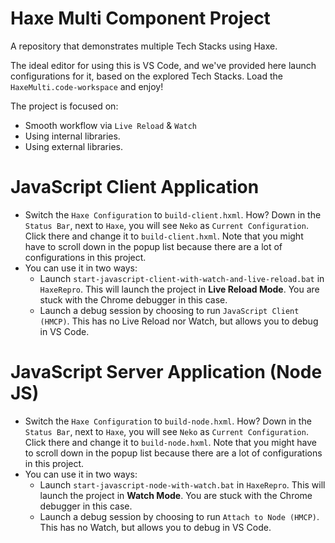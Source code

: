 # Haxe Multi Component Project

A repository that demonstrates multiple Tech Stacks using Haxe.

The ideal editor for using this is VS Code, and we've provided here launch configurations for it, based on the explored Tech Stacks. Load the `HaxeMulti.code-workspace` and enjoy!

The project is focused on:

- Smooth workflow via `Live Reload` & `Watch`
- Using internal libraries.
- Using external libraries.

# JavaScript Client Application

- Switch the `Haxe Configuration` to `build-client.hxml`. How? Down in the `Status Bar`, next to `Haxe`, you will see `Neko` as `Current Configuration`. Click there and change it to `build-client.hxml`. Note that you might have to scroll down in the popup list because there are a lot of configurations in this project.
- You can use it in two ways:
  - Launch `start-javascript-client-with-watch-and-live-reload.bat` in `HaxeRepro`. This will launch the project in **Live Reload Mode**. You are stuck with the Chrome debugger in this case.
  - Launch a debug session by choosing to run `JavaScript Client (HMCP)`. This has no Live Reload nor Watch, but allows you to debug in VS Code.

# JavaScript Server Application (Node JS)

- Switch the `Haxe Configuration` to `build-node.hxml`. How? Down in the `Status Bar`, next to `Haxe`, you will see `Neko` as `Current Configuration`. Click there and change it to `build-node.hxml`. Note that you might have to scroll down in the popup list because there are a lot of configurations in this project.
- You can use it in two ways:
  - Launch `start-javascript-node-with-watch.bat` in `HaxeRepro`. This will launch the project in **Watch Mode**. You are stuck with the Chrome debugger in this case.
  - Launch a debug session by choosing to run `Attach to Node (HMCP)`. This has no Watch, but allows you to debug in VS Code.
